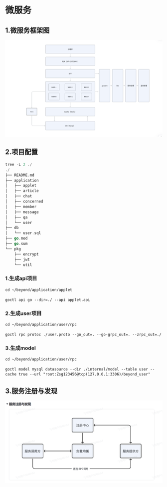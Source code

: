 # 微服务

## 1.微服务框架图

![API架构图](.\apiGateway.png)

## 2.项目配置

~~~go
tree -L 2 ./
./
├── README.md
├── application
│   ├── applet
│   ├── article
│   ├── chat
│   ├── concerned
│   ├── member
│   ├── message
│   ├── qa
│   └── user
├── db
│   └── user.sql
├── go.mod
├── go.sum
└── pkg
    ├── encrypt
    ├── jwt
    └── util
~~~

### 1.生成api项目

~~~shell
cd ~/beyond/application/applet

goctl api go --dir=./ --api applet.api
~~~

### 2.生成user项目

~~~shell
cd ~/beyond/application/user/rpc

goctl rpc protoc ./user.proto --go_out=. --go-grpc_out=. --zrpc_out=./
~~~

### 3.生成model

~~~shell
cd ~/beyond/application/user/rpc

goctl model mysql datasource --dir ./internal/model --table user --cache true --url "root:Zsg123456@tcp(127.0.0.1:3306)/beyond_user"
~~~



## 3.服务注册与发现

![服务注册与发现](.\服务注册与发现.png)

